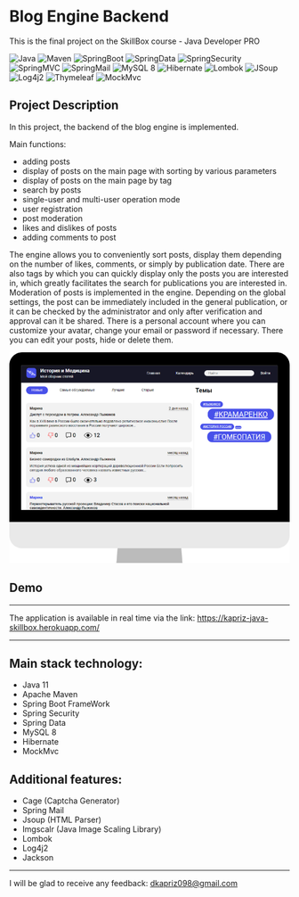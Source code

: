 # Blog Engine Backend

This is the final project on the SkillBox course - Java Developer PRO

![Java](https://img.shields.io/badge/Java-05122A?style=flat&logo=java)
![Maven](https://img.shields.io/badge/Maven-05122A?style=flat&logo=apachemaven)
![SpringBoot](https://img.shields.io/badge/SpringBoot-05122A?style=flat&logo=Springboot)
![SpringData](https://img.shields.io/badge/SpringData-05122A?style=flat)
![SpringSecurity](https://img.shields.io/badge/SpringSecurity-05122A?style=flat&logo=Springsecurity)
![SpringMVC](https://img.shields.io/badge/SpringMVC-05122A?style=flat)
![SpringMail](https://img.shields.io/badge/SpringMail-05122A?style=flat)
![MySQL 8](https://img.shields.io/badge/MySQL_8-05122A?style=flat&logo=mysql)
![Hibernate](https://img.shields.io/badge/Hibernate-05122A?style=flat&logo=Hibernate)
![Lombok](https://img.shields.io/badge/Lombok-05122A?style=flat&logo=lombok)
![JSoup](https://img.shields.io/badge/JSoup-05122A?style=flat)
![Log4j2](https://img.shields.io/badge/Log4j2-05122A?style=flat)
![Thymeleaf](https://img.shields.io/badge/Thymeleaf-05122A?style=flat&logo=Thymeleaf)
![MockMvc](https://img.shields.io/badge/MockMvc-05122A?style=flat)

## Project Description

In this project, the backend of the blog engine is implemented.

Main functions:
* adding posts
* display of posts on the main page with sorting by various parameters
* display of posts on the main page by tag
* search by posts
* single-user and multi-user operation mode
* user registration
* post moderation
* likes and dislikes of posts
* adding comments to post

The engine allows you to conveniently sort posts, display them depending on the number of likes, comments, or simply by publication date.
There are also tags by which you can quickly display only the posts you are interested in, which greatly facilitates the search for publications you are interested in.
Moderation of posts is implemented in the engine. Depending on the global settings, the post can be immediately included in the general publication, or it can be checked by the administrator and only after verification and approval can it be shared.
There is a personal account where you can customize your avatar, change your email or password if necessary.
There you can edit your posts, hide or delete them.

![image frontend](images/main_page.png)

## Demo
***
The application is available in real time via the link: https://kapriz-java-skillbox.herokuapp.com/
***

## Main stack technology:
* Java 11
* Apache Maven
* Spring Boot FrameWork
* Spring Security
* Spring Data
* MySQL 8
* Hibernate
* MockMvc

## Additional features:
* Cage (Captcha Generator)
* Spring Mail
* Jsoup (HTML Parser)
* Imgscalr (Java Image Scaling Library)
* Lombok
* Log4j2
* Jackson

***

I will be glad to receive any feedback: dkapriz098@gmail.com
